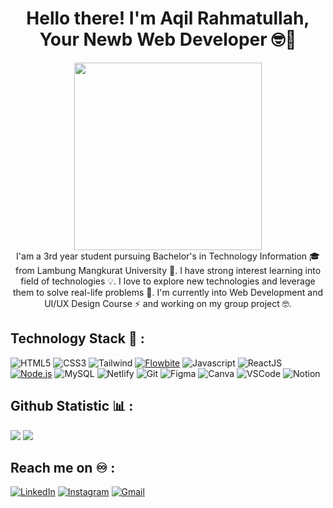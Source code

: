 <div align="center">
  <h1>Hello there! I'm Aqil Rahmatullah, Your Newb Web Developer 🤓🌱</h1>
</div>

<div id="header" align="center">
  <img src="https://media.giphy.com/media/v1.Y2lkPTc5MGI3NjExb2JkejMwa2l5MGlxZng1bzBlejBrdjNtMWlobjA0YXN0MnlwNmQwZCZlcD12MV9pbnRlcm5hbF9naWZfYnlfaWQmY3Q9cw/gjrYDwbjnK8x36xZIO/giphy.gif" width="300"/>
</div>

</div>
<div id="intro" align="center">  I'am a 3rd year student pursuing Bachelor's in Technology Information 🎓 from Lambung Mangkurat University 🏫. I have strong interest learning into field of technologies 💡. I love to explore new technologies and leverage them to solve real-life problems 🤩. I'm currently into Web Development and UI/UX Design Course ⚡ and working on my group project 🤓.
</div>

## Technology Stack 🔨 :
![HTML5](https://img.shields.io/badge/-HTML5-E34F26?style=for-the-badge&logo=html5&logoColor=white)
![CSS3](https://img.shields.io/badge/-CSS3-1572B6?style=for-the-badge&logo=css3)
![Tailwind](https://img.shields.io/badge/TailwindCSS-06B6D4?style=for-the-badge&logo=tailwindcss&logoColor=white)
[![Flowbite](https://img.shields.io/badge/Flowbite-0C7B93.svg?style=for-the-badge&logo=tailwindcss&logoColor=white)](https://flowbite.com/)
![Javascript](https://img.shields.io/badge/JavaScript-F7DF1E.svg?style=for-the-badge&logo=javascript&logoColor=white)
![ReactJS](https://img.shields.io/badge/-ReactJS-%2361DAFB?style=for-the-badge&logo=react&logoColor=white)
[![Node.js](https://img.shields.io/badge/Node.js-43853D.svg?style=for-the-badge&logo=node.js&logoColor=white)](https://nodejs.org/)
![MySQL](https://img.shields.io/badge/MySQL-005C84?style=for-the-badge&logo=mysql&logoColor=white)
![Netlify](https://img.shields.io/badge/Netlify-06B6D4?style=for-the-badge&logo=netlify&logoColor=white)
![Git](https://img.shields.io/badge/GIT-E44C30?style=for-the-badge&logo=git&logoColor=white)
![Figma](https://img.shields.io/badge/Figma-F24E1E?style=for-the-badge&logo=figma&logoColor=white)
![Canva](https://img.shields.io/badge/Canva-%2300C4CC.svg?style=for-the-badge&logo=Canva&logoColor=white)
![VSCode](https://img.shields.io/badge/Visual_Studio_Code-0078D4?style=for-the-badge&logo=visual%20studio%20code&logoColor=white)
![Notion](https://img.shields.io/badge/Notion-000000?style=for-the-badge&logo=notion&logoColor=white)

## Github Statistic 📊 :
![](https://github-readme-stats.vercel.app/api?username=Cammiex&theme=tokyonight&hide_border=false&include_all_commits=false&count_private=false)
![](https://github-readme-streak-stats.herokuapp.com/?user=Cammiex&theme=tokyonight&hide_border=false)

## Reach me on ♾️ :
[![LinkedIn](https://img.shields.io/badge/LinkedIn-%230077B5.svg?style=for-the-badge&logo=linkedin&logoColor=white)](https://www.linkedin.com/in/aqil-rahmatullah/) 
[![Instagram](https://img.shields.io/badge/Instagram-%23E4405F.svg?style=for-the-badge&logo=instagram&logoColor=white)](https://instagram.com/aqilraa_)
[![Gmail](https://img.shields.io/badge/Gmail-EA4335.svg?style=for-the-badge&logo=gmail&logoColor=white)](mailto:aqilr54@gmail.com)






<!--
**Cammiex/Cammiex** is a ✨ _special_ ✨ repository because its `README.md` (this file) appears on your GitHub profile.

Here are some ideas to get you started:

- 🔭 I’m currently working on ...
- 🌱 I’m currently learning ...
- 👯 I’m looking to collaborate on ...
- 🤔 I’m looking for help with ...
- 💬 Ask me about ...
- 📫 How to reach me: ...
- 😄 Pronouns: ...
- ⚡ Fun fact: ...
-->
